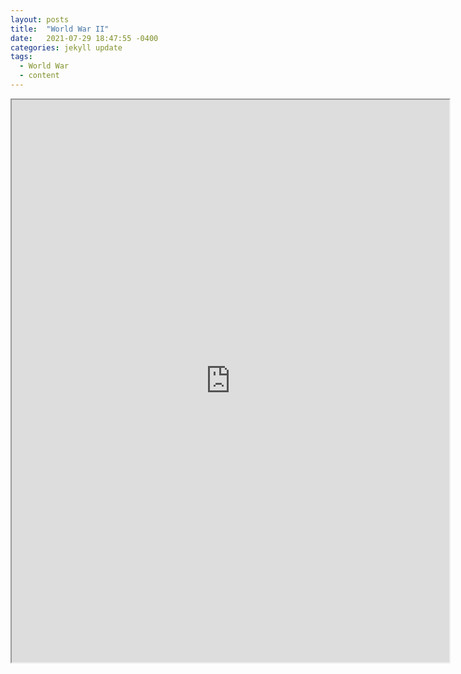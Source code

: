 ```yaml
---
layout: posts
title:  "World War II"
date:   2021-07-29 18:47:55 -0400
categories: jekyll update
tags:
  - World War
  - content
---
```



<iframe src="https://drive.google.com/file/d/1DsULAuArTWXWFxIMP5capREIMmlI8A6B/preview" width="700" height="900" allow="autoplay"></iframe>
